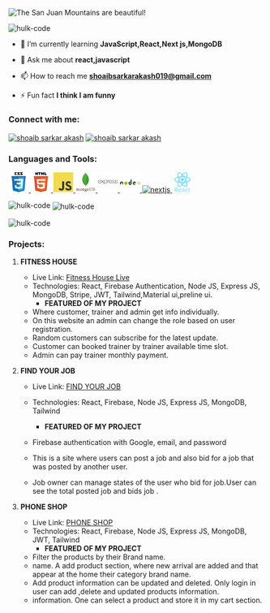 ![The San Juan Mountains are beautiful!](https://i.ibb.co/2hDqj9z/Purple-and-Blue-Neon-Gamer-Youtube-Banner.gif)



<p align="left"> <img src="https://komarev.com/ghpvc/?username=hulk-code&label=Profile%20views&color=0e75b6&style=flat" alt="hulk-code" /> </p>

- 🌱 I’m currently learning **JavaScript,React,Next js,MongoDB**

- 💬 Ask me about **react,javascript**

- 📫 How to reach me **shoaibsarkarakash019@gmail.com**

- ⚡ Fun fact **I think I am funny**

<h3 align="left">Connect with me:</h3>
<p align="left">
<a href="https://linkedin.com/in/shoaib sarkar akash" target="blank"><img align="center" src="https://raw.githubusercontent.com/rahuldkjain/github-profile-readme-generator/master/src/images/icons/Social/linked-in-alt.svg" alt="shoaib sarkar akash" height="30" width="40" /></a>
<a href="https://fb.com/shoaib sarkar akash" target="blank"><img align="center" src="https://raw.githubusercontent.com/rahuldkjain/github-profile-readme-generator/master/src/images/icons/Social/facebook.svg" alt="shoaib sarkar akash" height="30" width="40" /></a>
</p>

<h3 align="left">Languages and Tools:</h3>
<p align="left"> 
   <a href="https://www.w3schools.com/css/" target="_blank" rel="noreferrer"> <img src="https://raw.githubusercontent.com/devicons/devicon/master/icons/css3/css3-original-wordmark.svg" alt="css3" width="40" height="40"/> </a> <a href="https://www.w3.org/html/" target="_blank" rel="noreferrer"> <img src="https://raw.githubusercontent.com/devicons/devicon/master/icons/html5/html5-original-wordmark.svg" alt="html5" width="40" height="40"/> </a><a href="https://developer.mozilla.org/en-US/docs/Web/JavaScript" target="_blank" rel="noreferrer"> <img src="https://raw.githubusercontent.com/devicons/devicon/master/icons/javascript/javascript-original.svg" alt="javascript" width="40" height="40"/> </a> <a href="https://www.mongodb.com/" target="_blank" rel="noreferrer"> <img src="https://raw.githubusercontent.com/devicons/devicon/master/icons/mongodb/mongodb-original-wordmark.svg" alt="mongodb" width="40" height="40"/> </a> 
    <a href="https://expressjs.com" target="_blank" rel="noreferrer"> <img src="https://raw.githubusercontent.com/devicons/devicon/master/icons/express/express-original-wordmark.svg" alt="express" width="40" height="40"/>
       <a href="https://nodejs.org" target="_blank" rel="noreferrer"> <img src="https://raw.githubusercontent.com/devicons/devicon/master/icons/nodejs/nodejs-original-wordmark.svg" alt="nodejs" width="40" height="40"/><a href="https://nextjs.org/" target="_blank" rel="noreferrer"> <img src="https://cdn.worldvectorlogo.com/logos/nextjs-2.svg" alt="nextjs" width="40" height="40"/> </a> <a href="https://reactjs.org/" target="_blank" rel="noreferrer"> <img src="https://raw.githubusercontent.com/devicons/devicon/master/icons/react/react-original-wordmark.svg" alt="react" width="40" height="40"/> </a> </p>

<p><img align="left" src="https://github-readme-stats.vercel.app/api/top-langs?username=hulk-code&show_icons=true&locale=en&layout=compact" alt="hulk-code" /></p>

<p>&nbsp;<img align="center" src="https://github-readme-stats.vercel.app/api?username=hulk-code&show_icons=true&locale=en" alt="hulk-code" /></p>

<p><img align="center" src="https://github-readme-streak-stats.herokuapp.com/?user=hulk-code&" alt="hulk-code" /></p>
<h3 align="left">Projects:</h3>

1. **FITNESS HOUSE**

   - Live Link: [Fitness House Live](https://fittnesshouse-67e54.web.app)
   - Technologies: React, Firebase Authentication, Node JS, Express JS, MongoDB, Stripe, JWT, Tailwind,Material ui,preline ui.
     - **FEATURED OF MY PROJECT**
   - Where customer, trainer and admin get info individually.
   - On this website an admin can change the role based on user registration.
   - Random customers can subscribe for the latest update.
   - Customer can booked trainer by trainer available time slot. 
   - Admin can pay trainer monthly payment. 

2. **FIND YOUR JOB**
  
   -  Live Link: [FIND YOUR JOB](https://clever-marzipan-2ca7b3.netlify.app)
  
   - Technologies: React, Firebase, Node JS, Express JS, MongoDB, Tailwind
      - **FEATURED OF MY PROJECT**
   - Firebase authentication with Google, email, and password 
   - This is a site where users can post a job and also bid for a job that was posted by another user.
   - Job owner can manage states of the user who bid for job.User can see the total posted job and bids job .

     
4. **PHONE SHOP**
  
   - Live Link: [PHONE SHOP](https://incandescent-kheer-0aa31b.netlify.app)
   - Technologies: React, Firebase, Node JS, Express JS, MongoDB, JWT, Tailwind
      - **FEATURED OF MY PROJECT**
   - Filter the products by their Brand name.
   - name. A add product section, where new arrival are added and that appear at the home     their category brand   name.
   - Add product information can be updated and deleted. Only login in user can add ,delete and updated products   information.
   - information. One can select a product and store it in my cart section.  
